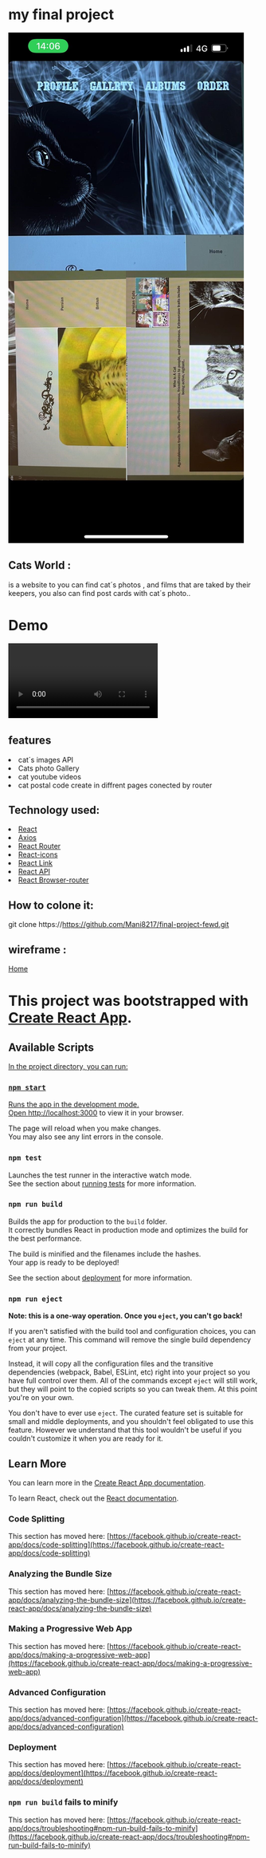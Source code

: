# my final project

![first preview](./src/assets/preview.jpg)

## Cats World :

is a website to you can find cat´s photos , and films that are taked by their keepers,
you also can find post cards with cat´s photo..

# Demo

![Demo](./src/assets/myvideo.mp4)

## features

<li>cat´s images API</li>
<li>Cats photo Gallery</li>
<li>cat youtube videos</li>
<li>cat postal code create in diffrent pages conected by router</li>

## Technology used:

<li><a href='#'>React</a></li>
<li><a href='#'>Axios</a></li>
<li><a href='#'>React Router</a></li>
<li><a href='#'>React-icons</a></li>
<li><a href='#'>React Link</a></li>
<li><a href='#'>React API</a></li>
<li><a href=''#>React Browser-router</a>

## How to colone it:

git clone https://https://github.com/Mani8217/final-project-fewd.git

## wireframe :

<a href='./src/assets/wireframe.jpg'>Home</a>

# This project was bootstrapped with [Create React App](https://github.com/Mani8217/final-project-fewd).

## Available Scripts

<a href=https://fewd-es-mani-final.netlify.app>
In the project directory, you can run:

### `npm start`

Runs the app in the development mode.\
Open [http://localhost:3000](http://localhost:3000) to view it in your browser.

The page will reload when you make changes.\
You may also see any lint errors in the console.

### `npm test`

Launches the test runner in the interactive watch mode.\
See the section about [running tests](https://facebook.github.io/create-react-app/docs/running-tests) for more information.

### `npm run build`

Builds the app for production to the `build` folder.\
It correctly bundles React in production mode and optimizes the build for the best performance.

The build is minified and the filenames include the hashes.\
Your app is ready to be deployed!

See the section about [deployment](https://facebook.github.io/create-react-app/docs/deployment) for more information.

### `npm run eject`

**Note: this is a one-way operation. Once you `eject`, you can't go back!**

If you aren't satisfied with the build tool and configuration choices, you can `eject` at any time. This command will remove the single build dependency from your project.

Instead, it will copy all the configuration files and the transitive dependencies (webpack, Babel, ESLint, etc) right into your project so you have full control over them. All of the commands except `eject` will still work, but they will point to the copied scripts so you can tweak them. At this point you're on your own.

You don't have to ever use `eject`. The curated feature set is suitable for small and middle deployments, and you shouldn't feel obligated to use this feature. However we understand that this tool wouldn't be useful if you couldn't customize it when you are ready for it.

## Learn More

You can learn more in the [Create React App documentation](https://facebook.github.io/create-react-app/docs/getting-started).

To learn React, check out the [React documentation](https://reactjs.org/).

### Code Splitting

This section has moved here: [https://facebook.github.io/create-react-app/docs/code-splitting](https://facebook.github.io/create-react-app/docs/code-splitting)

### Analyzing the Bundle Size

This section has moved here: [https://facebook.github.io/create-react-app/docs/analyzing-the-bundle-size](https://facebook.github.io/create-react-app/docs/analyzing-the-bundle-size)

### Making a Progressive Web App

This section has moved here: [https://facebook.github.io/create-react-app/docs/making-a-progressive-web-app](https://facebook.github.io/create-react-app/docs/making-a-progressive-web-app)

### Advanced Configuration

This section has moved here: [https://facebook.github.io/create-react-app/docs/advanced-configuration](https://facebook.github.io/create-react-app/docs/advanced-configuration)

### Deployment

This section has moved here: [https://facebook.github.io/create-react-app/docs/deployment](https://facebook.github.io/create-react-app/docs/deployment)

### `npm run build` fails to minify

This section has moved here: [https://facebook.github.io/create-react-app/docs/troubleshooting#npm-run-build-fails-to-minify](https://facebook.github.io/create-react-app/docs/troubleshooting#npm-run-build-fails-to-minify)
